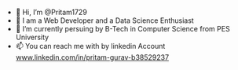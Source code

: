 - 👋 Hi, I’m @Pritam1729
- 🎈 I am a Web Developer and a Data Science Enthusiast
- 🌱 I’m currently persuing by B-Tech in Computer Science from PES University
- 📫 You can reach me with by linkedin Account www.linkedin.com/in/pritam-gurav-b38529237

<!---
Pritam1729/Pritam1729 is a ✨ special ✨ repository because its `README.md` (this file) appears on your GitHub profile.
You can click the Preview link to take a look at your changes.
--->
